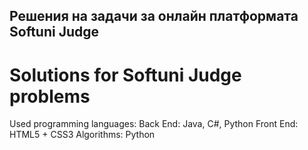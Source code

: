 
## Решения на задачи за онлайн платформата Softuni Judge

# Solutions for Softuni Judge problems

Used programming languages:
Back End: Java, C#, Python
Front End: HTML5 + CSS3
Algorithms: Python
